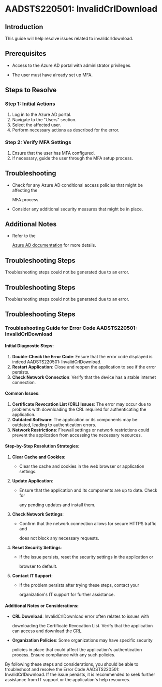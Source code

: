 
# AADSTS220501: InvalidCrlDownload


## Introduction

This guide will help resolve issues related to invalidcrldownload.


## Prerequisites


* Access to the Azure AD portal with administrator privileges.

* The user must have already set up MFA.


## Steps to Resolve


### Step 1: Initial Actions

1. Log in to the Azure AD portal.
2. Navigate to the "Users" section.
3. Select the affected user.
4. Perform necessary actions as described for the error.


### Step 2: Verify MFA Settings

1. Ensure that the user has MFA configured.
2. If necessary, guide the user through the MFA setup process.


## Troubleshooting


* Check for any Azure AD conditional access policies that might be affecting the

  MFA process.

* Consider any additional security measures that might be in place.


## Additional Notes


* Refer to the

  [Azure AD 
documentation](https://learn.microsoft.com/en-us/azure/active-directory/)
  for more details.


## Troubleshooting Steps

Troubleshooting steps could not be generated due to an error.


## Troubleshooting Steps

Troubleshooting steps could not be generated due to an error.


## Troubleshooting Steps


### Troubleshooting Guide for Error Code AADSTS220501: InvalidCrlDownload


#### Initial Diagnostic Steps:

1. **Double-Check the Error Code**: Ensure that the error code displayed is
   indeed AADSTS220501: InvalidCrlDownload.
2. **Restart Application**: Close and reopen the application to see if the error
   persists.
3. **Check Network Connection**: Verify that the device has a stable internet
   connection.


#### Common Issues:

1. **Certificate Revocation List (CRL) Issues**: The error may occur due to
   problems with downloading the CRL required for authenticating the
   application.
2. **Outdated Software**: The application or its components may be outdated,
   leading to authentication errors.
3. **Network Restrictions**: Firewall settings or network restrictions could
   prevent the application from accessing the necessary resources.


#### Step-by-Step Resolution Strategies:

1. **Clear Cache and Cookies**:

   * Clear the cache and cookies in the web browser or application settings.

2. **Update Application**:

   * Ensure that the application and its components are up to date. Check for

     any pending updates and install them.

3. **Check Network Settings**:

   * Confirm that the network connection allows for secure HTTPS traffic and

     does not block any necessary requests.

4. **Reset Security Settings**:

   * If the issue persists, reset the security settings in the application or

     browser to default.

5. **Contact IT Support**:
   * If the problem persists after trying these steps, contact your

     organization's IT support for further assistance.


#### Additional Notes or Considerations:


* **CRL Download**: InvalidCrlDownload error often relates to issues with

  downloading the Certificate Revocation List. Verify that the application can
  access and download the CRL.

* **Organization Policies**: Some organizations may have specific security

  policies in place that could affect the application's authentication process.
  Ensure compliance with any such policies.

By following these steps and considerations, you should be able to troubleshoot
and resolve the Error Code AADSTS220501: InvalidCrlDownload. If the issue
persists, it is recommended to seek further assistance from IT support or the
application's help resources.